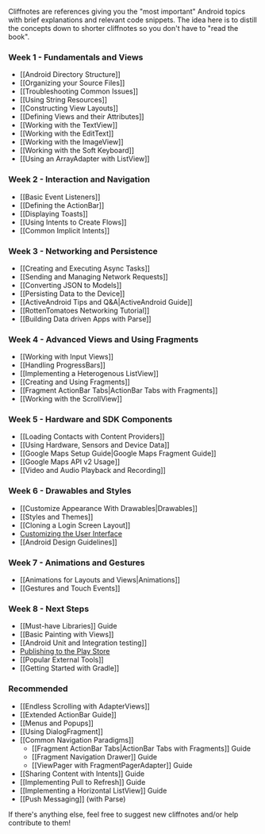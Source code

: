 Cliffnotes are references giving you the "most important" Android topics with brief explanations and relevant code snippets. The idea here is to distill the concepts down to shorter cliffnotes so you don't have to "read the book".

### Week 1 - Fundamentals and Views

* [[Android Directory Structure]]
* [[Organizing your Source Files]]
* [[Troubleshooting Common Issues]]
* [[Using String Resources]]
* [[Constructing View Layouts]]
* [[Defining Views and their Attributes]] 
* [[Working with the TextView]]
* [[Working with the EditText]]
* [[Working with the ImageView]]
* [[Working with the Soft Keyboard]]
* [[Using an ArrayAdapter with ListView]]

### Week 2 - Interaction and Navigation

* [[Basic Event Listeners]]
* [[Defining the ActionBar]]
* [[Displaying Toasts]]
* [[Using Intents to Create Flows]]
* [[Common Implicit Intents]]

### Week 3 - Networking and Persistence

* [[Creating and Executing Async Tasks]]
* [[Sending and Managing Network Requests]]
* [[Converting JSON to Models]]
* [[Persisting Data to the Device]]
* [[ActiveAndroid Tips and Q&A|ActiveAndroid Guide]]
* [[RottenTomatoes Networking Tutorial]]
* [[Building Data driven Apps with Parse]]

### Week 4 - Advanced Views and Using Fragments

* [[Working with Input Views]]
* [[Handling ProgressBars]]
* [[Implementing a Heterogenous ListView]]
* [[Creating and Using Fragments]]
* [[Fragment ActionBar Tabs|ActionBar Tabs with Fragments]]
* [[Working with the ScrollView]]

### Week 5 - Hardware and SDK Components

* [[Loading Contacts with Content Providers]]
* [[Using Hardware, Sensors and Device Data]]
* [[Google Maps Setup Guide|Google Maps Fragment Guide]]
* [[Google Maps API v2 Usage]]
* [[Video and Audio Playback and Recording]]

### Week 6 - Drawables and Styles

* [[Customize Appearance With Drawables|Drawables]]
* [[Styles and Themes]]
* [[Cloning a Login Screen Layout]]
* [Customizing the User Interface](https://gist.github.com/nesquena/6c567083aec13d868017)
* [[Android Design Guidelines]]

### Week 7 - Animations and Gestures

* [[Animations for Layouts and Views|Animations]]
* [[Gestures and Touch Events]]

### Week 8 - Next Steps

* [[Must-have Libraries]] Guide
* [[Basic Painting with Views]]
* [[Android Unit and Integration testing]]
* [Publishing to the Play Store](http://goo.gl/mUlGL1)
* [[Popular External Tools]]
* [[Getting Started with Gradle]]

### Recommended

* [[Endless Scrolling with AdapterViews]]
* [[Extended ActionBar Guide]]
* [[Menus and Popups]]
* [[Using DialogFragment]]
* [[Common Navigation Paradigms]]
  * [[Fragment ActionBar Tabs|ActionBar Tabs with Fragments]] Guide
  * [[Fragment Navigation Drawer]] Guide
  * [[ViewPager with FragmentPagerAdapter]] Guide
* [[Sharing Content with Intents]] Guide
* [[Implementing Pull to Refresh]] Guide
* [[Implementing a Horizontal ListView]] Guide
* [[Push Messaging]] (with Parse)
 
If there's anything else, feel free to suggest new cliffnotes and/or help contribute to them!